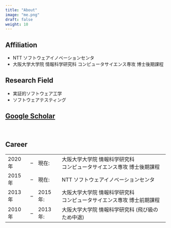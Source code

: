```yaml
---
title: "About"
image: "me.png"
draft: false
weight: 10
---
```


## Affiliation

- NTT ソフトウェアイノベーションセンタ
- 大阪大学大学院 情報科学研究科 コンピュータサイエンス専攻 博士後期課程

## Research Field

- 実証的ソフトウェア工学
- ソフトウェアテスティング

## [Google Scholar](https://scholar.google.co.jp/citations?user=BCusIZwAAAAJ)
<br>

## Career
<table class="career">
    <tbody>
        <tr>
            <td class="year">2020年</td>
            <td class="year">&ndash;</td>
            <td class="year">現在:</td>
            <td class="desc">大阪大学大学院 情報科学研究科 <br> コンピュータサイエンス専攻 博士後期課程</td>
        </tr>
        <tr>
            <td class="year">2015年</td>
            <td class="year">&ndash;</td>
            <td class="year">現在:</td>
            <td class="desc">NTT ソフトウェアイノベーションセンタ</td>
        </tr>
        <tr>
            <td class="year">2013年</td>
            <td class="year">&ndash;</td>
            <td class="year">2015年:</td>
            <td class="desc">大阪大学大学院 情報科学研究科 <br> コンピュータサイエンス専攻 博士前期課程</td>
        </tr>
        <tr>
            <td class="year">2010年</td>
            <td class="year">&ndash;</td>
            <td class="year">2013年:</td>
            <td class="desc">大阪大学大学院 情報科学研究科 (飛び級のため中退)</td>
        </tr>
    </tbody>
</table>